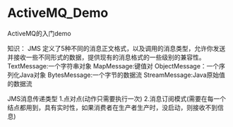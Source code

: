 # ActiveMQ_Demo

ActiveMQ的入门demo

知识：
JMS 定义了5种不同的消息正文格式，以及调用的消息类型，允许你发送并接收一些不同形式的数据，提供现有的消息格式的一些级别的兼容性。
TextMessage:一个字符串对象
MapMessage:键值对
ObjectMessage：一个序列化Java对象
BytesMessage:一个字节的数据流
StreamMessage:Java原始值的数据流

JMS消息传递类型
 1.点对点(动作只需要执行一次)
 2.消息订阅模式(需要在每一个结点都用到，具有实时性，如果消费者在生产者生产时，没启动，则接收不到信息)
